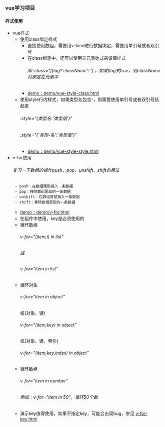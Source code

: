 ### vue学习项目

#### 样式使用
- vue样式
    - 使用class绑定样式
         - 直接使用数组，需要用v-bind进行数据绑定，需要用单引号或者双引号
         - 在class绑定中，还可以使用三元表达式来设置样式
              ###### 即 :class="[flag?'className':''] ，如果flag式true，则className将绑定在元素中
         - [demo：demo/vue-style-class.html](demo/vue-style-class.html)
     - 使用style行内样式，如果类型名包含-，则需要使用单引号或者双引号括起来
          ######  :style="{类型名:'类型值'}" 
          ######  :style="{'类型-名':'类型值'}" 
        - [demo：demo/vue-style-style.html](demo/vue-style-style.html)
 - v-for使用
    ###### 复习一下数组的操作push、pop、unshift、shift的用法
        - push：在数组尾部插入一条数据
        - pop：移除数组尾部的一条数据
        - unshift：在数组首部插入一条数据
        - shift：移除数组首部的一条数据
    - [demo：demo/v-for.html](demo/v-for.html)
    - 在组件中使用，key是必须使用的
    - 循环数组
        ###### v-for="(item,i) in list" 
        ###### 或
        ###### v-for="item in list"
    - 循环对象
        ###### v-for="item in object" 
        或(对象，键)
        ###### v-for="(item,key) in object"
        或(对象、键、索引)
        ###### v-for="(item,key,index) in object"
    - 循环数组
        ###### v-for="item in number"
        ###### 例如：v-for="item in 50"，循环50个数
     - 演示key值得使用，如果不指定key，可能会出现bug，参见 [v-for-key.html](demo/v-for-key.html)
    
        
